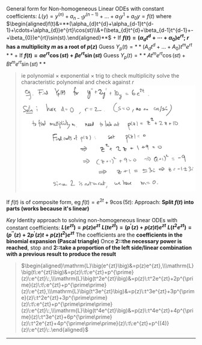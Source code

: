 General form for Non-homogeneous Linear ODEs with constant coefficients: 
$L(y)=y^{(n)}+a_{n-1}y^{(n-1)}+\ldots+a_{1}y^{1}+a_{0}y=f(t)$
where $\begin{aligned}f(t)&=**(\alpha_{d}t^{d}+\alpha_{d-1}t^{d-1}+\cdots+\alpha_{d})e^{rt}\cos(st)\\&+(\beta_{d}t^{d}+\beta_{d-1}t^{d-1}+-+\beta_{0})e^{rt}\sin(st).\end{aligned}**$
+
If **$f(t)=(\alpha_{d}t^{d}+\cdots+\alpha_{0})e^{rt}$; $r$ has a multiplicity $m$ as a root of $p(z)$** 
Guess $Y_p(t) = **(A_{d}t^{d}+\ldots+A_{0})t^{m}e^{rt}**$ 
+
If **$f(t)=\alpha e^{rt}\cos(st)+\beta e^{rt}\sin(st)$**
Guess $Y_{p}(t)=**At^{m}e^{rt}\cos(st)+Bt^me^{rt}\sin(st)**$
> ie polynomial $\times$ exponential $\times$ trig
> to check multiplicity solve the characteristic polynomial and check against $r$
> ![](z_attachments/Pasted%20image%2020250331210020.png)

If $f(t)$ is of composite form, eg $f(t)=e^{2t}+9\cos(5t)$:
Approach: **Split $f(t)$ into parts (works because it's linear)**

*Key* Identity approach to solving non-homogeneous linear ODEs with constant coefficients:
**$L(e^{zt})=p(z)e^{zt}$**
**$L(te^{zt})=(p^{\prime}(z)+p(z)t)e^{zt}$**
**$L(t^{2}e^{zt})=(p^{\prime\prime}(z)+2p^{\prime}(z)t+p(z)t^{2})e^{zt}$**
The coefficients are the **coefficients in the binomial expansion (Pascal triangle)**
Once **2::the necessary power is reached**, stop and **2::take a proportion of the left side/linear combination with a previous result to produce the result**
> $\begin{aligned}\mathrm{L}\big(e^{zt}\big)&=p(z)e^{zt},\\\mathrm{L}\big(t\:e^{zt}\big)&=p(z)\:t\:e^{zt}+p^{\prime}(z)\:e^{zt}\:,\\\mathrm{L}\big(t^2e^{zt}\big)&=p(z)\:t^2e^{zt}+2p^{\prime}(z)\:t\:e^{zt}+p^{\prime\prime}(z)\:e^{zt},\\\mathrm{L}\big(t^3e^{zt}\big)&=p(z)\:t^3e^{zt}+3p^{\prime}(z)\:t^2e^{zt}+3p^{\prime\prime}(z)\:t\:e^{zt}+p^{\prime\prime\prime}(z)\:e^{zt}\:,\\\mathrm{L}\big(t^4e^{zt}\big)&=p(z)\:t^4e^{zt}+4p^{\prime}(z)\:t^3e^{zt}+6p^{\prime\prime}(z)\:t^2e^{zt}+4p^{\prime\prime\prime}(z)\:t\:e^{zt}+p^{(4)}(z)\:e^{zt}\:.\end{aligned}$

***

